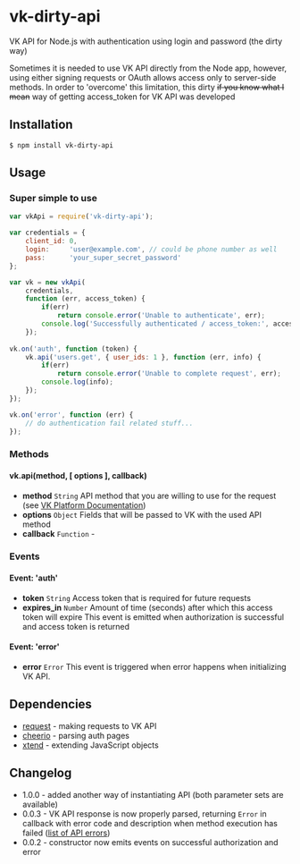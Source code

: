 # vk-dirty-api

VK API for Node.js with authentication using login and password (the dirty way)

Sometimes it is needed to use VK API directly from the Node app, however, using either signing requests or OAuth allows access only to server-side methods. In order to 'overcome' this limitation, this dirty ~~if you know what I mean~~ way of getting access_token for VK API was developed

## Installation
    $ npm install vk-dirty-api

## Usage

### Super simple to use
```javascript
var vkApi = require('vk-dirty-api');

var credentials = {
    client_id: 0,
    login:     'user@example.com', // could be phone number as well
    pass:      'your_super_secret_password'
};

var vk = new vkApi(
    credentials,
    function (err, access_token) {
        if(err)
            return console.error('Unable to authenticate', err);
        console.log('Successfully authenticated / access_token:', access_token);
    });
    
vk.on('auth', function (token) {
    vk.api('users.get', { user_ids: 1 }, function (err, info) {
        if(err)
            return console.error('Unable to complete request', err);
        console.log(info);
    });
});

vk.on('error', function (err) {
    // do authentication fail related stuff... 
});
```

### Methods
#### vk.api(method, [ options ], callback)
- **method** `String` API method that you are willing to use for the request (see [VK Platform Documentation](https://vk.com/dev/method))
- **options** `Object` Fields that will be passed to VK with the used API method 
- **callback** `Function` -

### Events
#### Event: 'auth'
- **token** `String` Access token that is required for future requests
- **expires_in** `Number` Amount of time (seconds) after which this access token will expire
This event is emitted when authorization is successful and access token is returned   

#### Event: 'error'
- **error** `Error` 
This event is triggered when error happens when initializing VK API.

## Dependencies
- [request](https://www.npmjs.org/package/request) - making requests to VK API
- [cheerio](https://www.npmjs.org/package/cheerio) - parsing auth pages
- [xtend](https://www.npmjs.org/package/xtend) - extending JavaScript objects

## Changelog
- 1.0.0 - added another way of instantiating API (both parameter sets are available)
- 0.0.3 - VK API response is now properly parsed, returning `Error` in callback with error code and description when method execution has failed ([list of API errors](https://vk.com/dev/errors))
- 0.0.2 - constructor now emits events on successful authorization and error